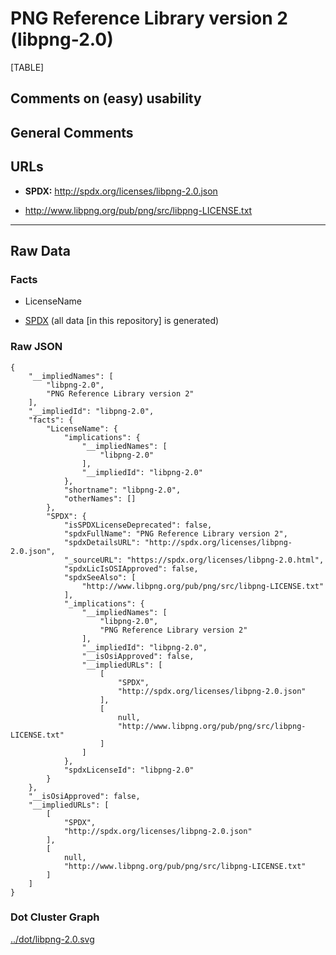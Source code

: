 PNG Reference Library version 2 (libpng-2.0)
============================================

[TABLE]

Comments on (easy) usability
----------------------------

General Comments
----------------

URLs
----

-   **SPDX:** http://spdx.org/licenses/libpng-2.0.json

-   http://www.libpng.org/pub/png/src/libpng-LICENSE.txt

------------------------------------------------------------------------

Raw Data
--------

### Facts

-   LicenseName

-   [SPDX](https://spdx.org/licenses/libpng-2.0.html "SPDX") (all data
    \[in this repository\] is generated)

### Raw JSON

    {
        "__impliedNames": [
            "libpng-2.0",
            "PNG Reference Library version 2"
        ],
        "__impliedId": "libpng-2.0",
        "facts": {
            "LicenseName": {
                "implications": {
                    "__impliedNames": [
                        "libpng-2.0"
                    ],
                    "__impliedId": "libpng-2.0"
                },
                "shortname": "libpng-2.0",
                "otherNames": []
            },
            "SPDX": {
                "isSPDXLicenseDeprecated": false,
                "spdxFullName": "PNG Reference Library version 2",
                "spdxDetailsURL": "http://spdx.org/licenses/libpng-2.0.json",
                "_sourceURL": "https://spdx.org/licenses/libpng-2.0.html",
                "spdxLicIsOSIApproved": false,
                "spdxSeeAlso": [
                    "http://www.libpng.org/pub/png/src/libpng-LICENSE.txt"
                ],
                "_implications": {
                    "__impliedNames": [
                        "libpng-2.0",
                        "PNG Reference Library version 2"
                    ],
                    "__impliedId": "libpng-2.0",
                    "__isOsiApproved": false,
                    "__impliedURLs": [
                        [
                            "SPDX",
                            "http://spdx.org/licenses/libpng-2.0.json"
                        ],
                        [
                            null,
                            "http://www.libpng.org/pub/png/src/libpng-LICENSE.txt"
                        ]
                    ]
                },
                "spdxLicenseId": "libpng-2.0"
            }
        },
        "__isOsiApproved": false,
        "__impliedURLs": [
            [
                "SPDX",
                "http://spdx.org/licenses/libpng-2.0.json"
            ],
            [
                null,
                "http://www.libpng.org/pub/png/src/libpng-LICENSE.txt"
            ]
        ]
    }

### Dot Cluster Graph

[../dot/libpng-2.0.svg](../dot/libpng-2.0.svg "../dot/libpng-2.0.svg")
